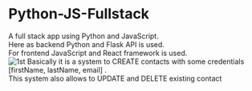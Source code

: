# Python-JS-Fullstack
A full stack app using Python and JavaScript.  
Here as backend Python and Flask API is used.  
For frontend JavaScript and React framework is used.  
![1st](https://github.com/suckib/Python-JS-Fullstack/assets/54441513/7cf9bf67-cd6b-4cb8-9a6c-ac654df913e7)
Basically it is a system to CREATE contacts with some credentials [firstName, lastName, email] .  
This system also allows to UPDATE and DELETE existing contact 

